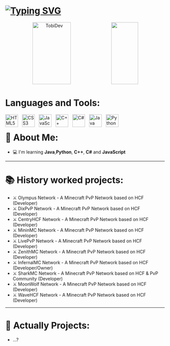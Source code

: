 # [![Typing SVG](https://readme-typing-svg.demolab.com?font=Fira+Code&pause=1000&color=2446F7&width=435&lines=Hello%2C+my+name+is+TobiDev+;I%C2%B4m+16+years+old;I%C2%B4m+Web+Developer;I%C2%B4m+Minecraft+Developer;I%C2%B4m+Game+Developer;I%C2%B4m+Application+Developer)](https://git.io/typing-svg)

<div align="center">
  <img width="49%" height="195px" src="https://github-readme-stats.vercel.app/api?username=tobidev1&show_icons=true&count_private=true&hide_border=true&title_color=2446F7FF&icon_color=00bfbf&text_color=2446F7FF&bg_color=0d1117" alt="TobiDev"/>

  <img width="41%" height="195px" src="https://github-readme-stats.vercel.app/api/top-langs/?username=tobidev1&layout=compact&hide_border=true&title_color=2446F7FF&text_color=2446F7FF&bg_color=0d1117"/>
</div>

# Languages and Tools:
<img align="left" width="40px" style="padding-right:10px;" src="https://profilinator.rishav.dev/skills-assets/html5-original-wordmark.svg" alt="HTML5"/>  
<img align="left" width="40px" style="padding-right:10px;" src="https://profilinator.rishav.dev/skills-assets/css3-original-wordmark.svg" alt="CSS3"/>  
<img align="left" width="40px" style="padding-right:10px;" src="https://profilinator.rishav.dev/skills-assets/javascript-original.svg" alt="JavaScript"/>  
<img align="left" width="40px" style="padding-right:10px;" src="https://profilinator.rishav.dev/skills-assets/cplusplus-original.svg" alt="C++"/>  
<img align="left" width="40px" style="padding-right:10px;" src="https://profilinator.rishav.dev/skills-assets/csharp-original.svg" alt="C#"/>  
<img align="left" width="40px" style="padding-right:10px;" src="https://profilinator.rishav.dev/skills-assets/java-original-wordmark.svg" alt="Java"/>  
<img align="left" width="40px" style="padding-right:10px;" src="https://profilinator.rishav.dev/skills-assets/python-original.svg" alt="Python"/>  
<br />



# 🤵 About Me:

- 💻 I'm learning **Java**,**Python**, **C++**, **C#** and **JavaScript**

---
# 📚 History worked projects:

- ⚔ Olympus Network - A Minecraft PvP Network based on HCF (Developer)
- ⚔ DixPvP Network - A Minecraft PvP Network based on HCF (Developer)
- ⚔ CentryHCF Network - A Minecraft PvP Network based on HCF (Developer)
- ⚔ MininMC Network - A Minecraft PvP Network based on HCF (Developer)
- ⚔ LivePvP Network - A Minecraft PvP Network based on HCF (Developer)
- ⚔ ZenithMC Network - A Minecraft PvP Network based on HCF (Developer)
- ⚔ InfernalMC Network - A Minecraft PvP Network based on HCF (Developer/Owner)
- ⚔ SharkMC Network - A Minecraft PvP Network based on HCF & PvP Community (Developer)
- ⚔ MoonWolf Network - A Minecraft PvP Network based on HCF (Developer)
- ⚔ WaveHCF Network - A Minecraft PvP Network based on HCF (Developer)
---

# 🥂 Actually Projects:
- ...?
